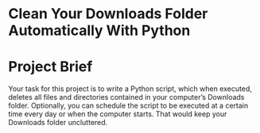 # Clean Your Downloads Folder Automatically With Python

# Project Brief
Your task for this project is to write a Python script, which when executed, deletes all files and directories contained in your computer’s Downloads folder. Optionally, you can schedule the script to be executed at a certain time every day or when the computer starts. That would keep your Downloads folder uncluttered.
